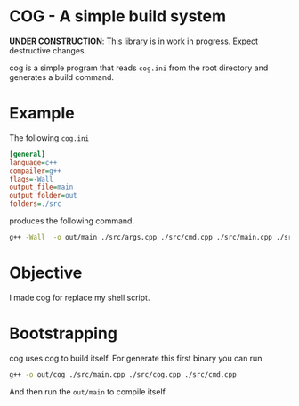 # COG - A simple build system

**UNDER CONSTRUCTION**: This library is in work in progress. Expect destructive changes.

cog is a simple program that reads `cog.ini` from the root directory and generates a build command.

# Example
The following `cog.ini`
``` ini
[general]
language=c++
compailer=g++
flags=-Wall
output_file=main
output_folder=out
folders=./src
```
produces the following command.
``` sh
g++ -Wall  -o out/main ./src/args.cpp ./src/cmd.cpp ./src/main.cpp ./src/cog.cpp
```

# Objective
I made cog for replace my shell script.

# Bootstrapping
cog uses cog to build itself. For generate this first binary you can run

``` sh
g++ -o out/cog ./src/main.cpp ./src/cog.cpp ./src/cmd.cpp
```

And then run the `out/main` to compile itself.
